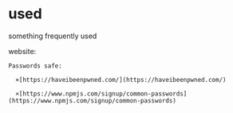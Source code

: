 # used
something frequently used 

  website:

    Passwords safe:
  
      ×[https://haveibeenpwned.com/](https://haveibeenpwned.com/)
    
      ×[https://www.npmjs.com/signup/common-passwords](https://www.npmjs.com/signup/common-passwords)
